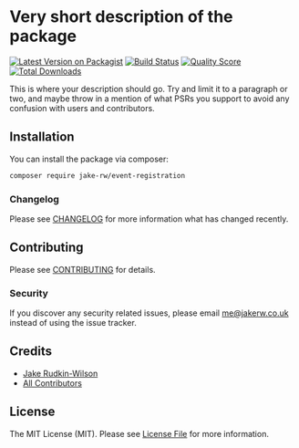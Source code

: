 # Very short description of the package

[![Latest Version on Packagist](https://img.shields.io/packagist/v/jake-rw/event-registration.svg?style=flat-square)](https://packagist.org/packages/jake-rw/event-registration)
[![Build Status](https://img.shields.io/travis/jake-rw/event-registration/master.svg?style=flat-square)](https://travis-ci.org/jake-rw/event-registration)
[![Quality Score](https://img.shields.io/scrutinizer/g/jake-rw/event-registration.svg?style=flat-square)](https://scrutinizer-ci.com/g/jake-rw/event-registration)
[![Total Downloads](https://img.shields.io/packagist/dt/jake-rw/event-registration.svg?style=flat-square)](https://packagist.org/packages/jake-rw/event-registration)

This is where your description should go. Try and limit it to a paragraph or two, and maybe throw in a mention of what PSRs you support to avoid any confusion with users and contributors.

## Installation

You can install the package via composer:

```bash
composer require jake-rw/event-registration
```


### Changelog

Please see [CHANGELOG](CHANGELOG.md) for more information what has changed recently.

## Contributing

Please see [CONTRIBUTING](CONTRIBUTING.md) for details.

### Security

If you discover any security related issues, please email me@jakerw.co.uk instead of using the issue tracker.

## Credits

- [Jake Rudkin-Wilson](https://github.com/jake-rw)
- [All Contributors](../../contributors)

## License

The MIT License (MIT). Please see [License File](LICENSE.md) for more information.
